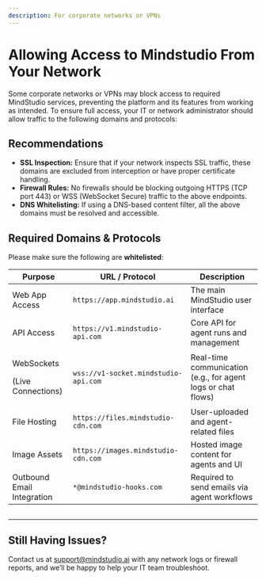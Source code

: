 ```yaml
---
description: For corporate networks or VPNs
---
```


# Allowing Access to Mindstudio From Your Network

Some corporate networks or VPNs may block access to required MindStudio services, preventing the platform and its features from working as intended. To ensure full access, your IT or network administrator should allow traffic to the following domains and protocols:

## Recommendations

* **SSL Inspection:** Ensure that if your network inspects SSL traffic, these domains are excluded from interception or have proper certificate handling.
* **Firewall Rules:** No firewalls should be blocking outgoing HTTPS (TCP port 443) or WSS (WebSocket Secure) traffic to the above endpoints.
* **DNS Whitelisting:** If using a DNS-based content filter, all the above domains must be resolved and accessible.

## Required Domains & Protocols

Please make sure the following are **whitelisted**:

<table><thead><tr><th width="163.982666015625">Purpose</th><th width="325.6536865234375">URL / Protocol</th><th width="257.98162841796875">Description</th></tr></thead><tbody><tr><td>Web App Access</td><td><code>https://app.mindstudio.ai</code></td><td>The main MindStudio user interface</td></tr><tr><td>API Access</td><td><code>https://v1.mindstudio-api.com</code></td><td>Core API for agent runs and management</td></tr><tr><td><p>WebSockets </p><p>(Live Connections)</p></td><td><code>wss://v1-socket.mindstudio-api.com</code></td><td>Real-time communication (e.g., for agent logs or chat flows)</td></tr><tr><td>File Hosting</td><td><code>https://files.mindstudio-cdn.com</code></td><td>User-uploaded and agent-related files</td></tr><tr><td>Image Assets</td><td><code>https://images.mindstudio-cdn.com</code></td><td>Hosted image content for agents and UI</td></tr><tr><td>Outbound Email Integration</td><td><code>*@mindstudio-hooks.com</code></td><td>Required to send emails via agent workflows</td></tr></tbody></table>

##

***

## Still Having Issues?

Contact us at [support@mindstudio.ai](mailto:support@mindstudio.ai) with any network logs or firewall reports, and we’ll be happy to help your IT team troubleshoot.
